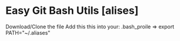 # Easy Git Bash Utils [alises]
Download/Clone the file 
Add this this into your: .bash_proile => export PATH="~/.aliases"
